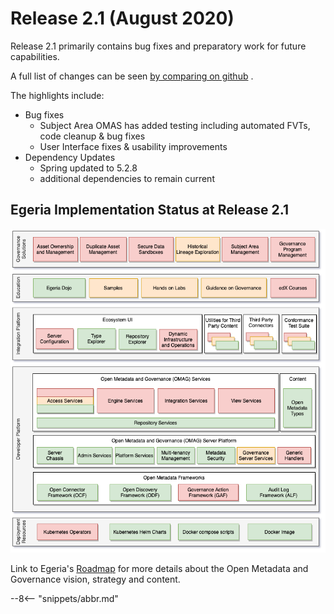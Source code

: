 <!-- SPDX-License-Identifier: CC-BY-4.0 -->
<!-- Copyright Contributors to the Egeria project. -->

# Release 2.1 (August 2020)

Release 2.1 primarily contains bug fixes and preparatory work for future capabilities.

A full list of changes can be seen [by comparing on github](https://github.com/odpi/egeria/compare/egeria-release-2.0...egeria-release-2.1) .

The highlights include:

* Bug fixes
  - Subject Area OMAS has added testing including automated FVTs, code cleanup & bug fixes
  - User Interface fixes & usability improvements
* Dependency Updates
  - Spring updated to 5.2.8
  - additional dependencies to remain current
  
## Egeria Implementation Status at Release 2.1
 
 ![Egeria Implementation Status](functional-organization-showing-implementation-status-for-2.1.png)
 
 Link to Egeria's [Roadmap](/egeria-docs/release-notes/roadmap/) for more details about the
 Open Metadata and Governance vision, strategy and content.

--8<-- "snippets/abbr.md"
